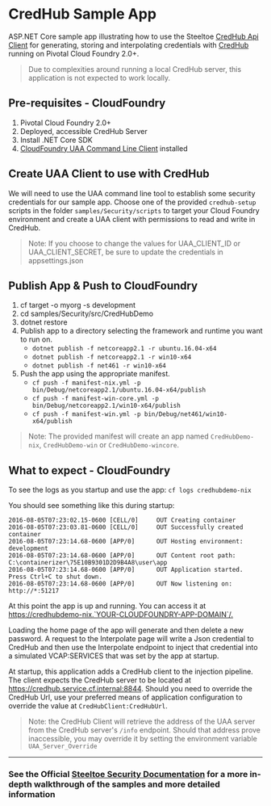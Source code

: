 ﻿# CredHub Sample App

ASP.NET Core sample app illustrating how to use the Steeltoe [CredHub Api Client](https://github.com/SteeltoeOSS/Security) for generating, storing and interpolating credentials with [CredHub](https://github.com/cloudfoundry-incubator/credhub) running on Pivotal Cloud Foundry 2.0+.

> Due to complexities around running a local CredHub server, this application is not expected to work locally.

## Pre-requisites - CloudFoundry

1. Pivotal Cloud Foundry 2.0+
1. Deployed, accessible CredHub Server
1. Install .NET Core SDK
1. [CloudFoundry UAA Command Line Client](https://github.com/cloudfoundry/cf-uaac) installed

## Create UAA Client to use with CredHub

We will need to use the UAA command line tool to establish some security credentials for our sample app. Choose one of the provided `credhub-setup` scripts in the folder `samples/Security/scripts` to target your Cloud Foundry environment and create a UAA client with permissions to read and write in CredHub.

> Note: If you choose to change the values for UAA_CLIENT_ID or UAA_CLIENT_SECRET, be sure to update the credentials in appsettings.json

## Publish App & Push to CloudFoundry

1. cf target -o myorg -s development
1. cd samples/Security/src/CredHubDemo
1. dotnet restore
1. Publish app to a directory selecting the framework and runtime you want to run on.
    * `dotnet publish -f netcoreapp2.1 -r ubuntu.16.04-x64`
    * `dotnet publish -f netcoreapp2.1 -r win10-x64`
    * `dotnet publish -f net461 -r win10-x64`
1. Push the app using the appropriate manifest.
    * `cf push -f manifest-nix.yml -p bin/Debug/netcoreapp2.1/ubuntu.16.04-x64/publish`
    * `cf push -f manifest-win-core.yml -p bin/Debug/netcoreapp2.1/win10-x64/publish`
    * `cf push -f manifest-win.yml -p bin/Debug/net461/win10-x64/publish`

> Note: The provided manifest will create an app named `CredHubDemo-nix`, `CredHubDemo-win` or `CredHubDemo-wincore`.

## What to expect - CloudFoundry

To see the logs as you startup and use the app: `cf logs credhubdemo-nix`

You should see something like this during startup:

```text
2016-08-05T07:23:02.15-0600 [CELL/0]     OUT Creating container
2016-08-05T07:23:03.81-0600 [CELL/0]     OUT Successfully created container
2016-08-05T07:23:14.68-0600 [APP/0]      OUT Hosting environment: development
2016-08-05T07:23:14.68-0600 [APP/0]      OUT Content root path: C:\containerizer\75E10B9301D2D9B4A8\user\app
2016-08-05T07:23:14.68-0600 [APP/0]      OUT Application started. Press Ctrl+C to shut down.
2016-08-05T07:23:14.68-0600 [APP/0]      OUT Now listening on: http://*:51217
```

At this point the app is up and running.  You can access it at <https://credhubdemo-nix.`YOUR-CLOUDFOUNDRY-APP-DOMAIN`/.>

Loading the home page of the app will generate and then delete a new password. A request to the Interpolate page will write a Json credential to CredHub and then use the Interpolate endpoint to inject that credential into a simulated VCAP:SERVICES that was set by the app at startup.

At startup, this application adds a CredHub client to the injection pipeline. The client expects the CredHub server to be located at <https://credhub.service.cf.internal:8844>. Should you need to override the CredHub Url, use your preferred means of application configuration to override the value at `CredHubClient:CredHubUrl`.

> Note: the CredHub Client will retrieve the address of the UAA server from the CredHub server's `/info` endpoint. Should that address prove inaccessible, you may override it by setting the environment variable `UAA_Server_Override`

---

### See the Official [Steeltoe Security Documentation](https://steeltoe.io/docs/steeltoe-security) for a more in-depth walkthrough of the samples and more detailed information
